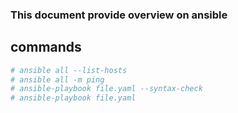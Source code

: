 ### This document provide overview on ansible

## commands
```bash
# ansible all --list-hosts
# ansible all -m ping
# ansible-playbook file.yaml --syntax-check
# ansible-playbook file.yaml
``` 

